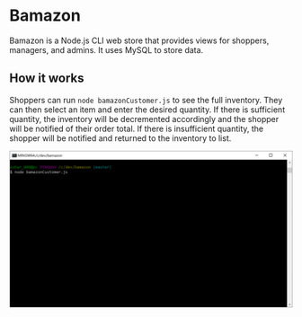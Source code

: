 # Bamazon

Bamazon is a Node.js CLI web store that provides views for shoppers, managers, and admins. It uses MySQL to store data. 

## How it works

Shoppers can run `node bamazonCustomer.js` to see the full inventory. They can then select an item and enter the desired quantity. If there is sufficient quantity, the inventory will be decremented accordingly and the shopper will be notified of their order total. If there is insufficient quantity, the shopper will be notified and returned to the inventory to list. 

![GitHub Logo](/README_media/customer.gif)